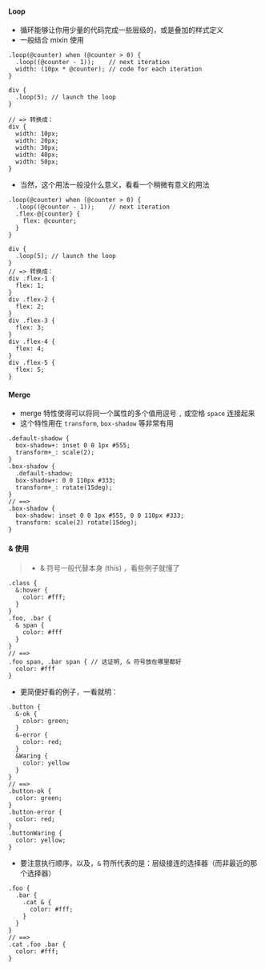 #### Loop
* 循环能够让你用少量的代码完成一些层级的，或是叠加的样式定义
* 一般结合 mixin 使用

```less
.loop(@counter) when (@counter > 0) {
  .loop((@counter - 1));    // next iteration
  width: (10px * @counter); // code for each iteration
}

div {
  .loop(5); // launch the loop
}

// => 转换成：
div {
  width: 10px;
  width: 20px;
  width: 30px;
  width: 40px;
  width: 50px;
}
```

* 当然，这个用法一般没什么意义，看看一个稍微有意义的用法

```less
.loop(@counter) when (@counter > 0) {
  .loop((@counter - 1));    // next iteration
  .flex-@{counter} {
    flex: @counter;
  }
}

div {
  .loop(5); // launch the loop
}
// => 转换成：
div .flex-1 {
  flex: 1;
}
div .flex-2 {
  flex: 2;
}
div .flex-3 {
  flex: 3;
}
div .flex-4 {
  flex: 4;
}
div .flex-5 {
  flex: 5;
}
```


#### Merge

* merge 特性使得可以将同一个属性的多个值用逗号 `,` 或空格 `space` 连接起来
* 这个特性用在 `transform`, `box-shadow` 等非常有用

```less
.default-shadow {
  box-shadow+: inset 0 0 1px #555;
  transform+_: scale(2);
}
.box-shadow {
  .default-shadow;
  box-shadow+: 0 0 110px #333;
  transform+_: rotate(15deg);
}
// ==> 
.box-shadow {
  box-shadow: inset 0 0 1px #555, 0 0 110px #333;
  transform: scale(2) rotate(15deg);
}
```



#### & 使用
> * & 符号一般代替本身 (this) ，看些例子就懂了

```less
.class {
  &:hover {
    color: #fff;
  }
}
.foo, .bar {
  & span {
    color: #fff
  }
}
// ==> 
.foo span, .bar span { // 这证明, & 符号放在哪里都好
  color: #fff
}
```

* 更简便好看的例子，一看就明：

```less
.button {
  &-ok {
    color: green;
  }
  &-error {
    color: red;
  }
  &Waring {
    color: yellow
  }
}
// ==>
.button-ok {
  color: green;
}
.button-error {
  color: red;
}
.buttonWaring {
  color: yellow;
}
```

* 要注意执行顺序，以及，`&` 符所代表的是：层级接连的选择器（而非最近的那个选择器）

```less
.foo {
  .bar {
    .cat & {
      color: #fff;
    }
  }
}
// ==>
.cat .foo .bar {
  color: #fff;
}
```